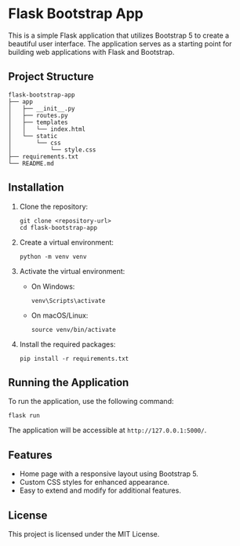 # Flask Bootstrap App

This is a simple Flask application that utilizes Bootstrap 5 to create a beautiful user interface. The application serves as a starting point for building web applications with Flask and Bootstrap.

## Project Structure

```
flask-bootstrap-app
├── app
│   ├── __init__.py
│   ├── routes.py
│   ├── templates
│   │   └── index.html
│   └── static
│       └── css
│           └── style.css
├── requirements.txt
└── README.md
```

## Installation

1. Clone the repository:
   ```
   git clone <repository-url>
   cd flask-bootstrap-app
   ```

2. Create a virtual environment:
   ```
   python -m venv venv
   ```

3. Activate the virtual environment:
   - On Windows:
     ```
     venv\Scripts\activate
     ```
   - On macOS/Linux:
     ```
     source venv/bin/activate
     ```

4. Install the required packages:
   ```
   pip install -r requirements.txt
   ```

## Running the Application

To run the application, use the following command:
```
flask run
```

The application will be accessible at `http://127.0.0.1:5000/`.

## Features

- Home page with a responsive layout using Bootstrap 5.
- Custom CSS styles for enhanced appearance.
- Easy to extend and modify for additional features.

## License

This project is licensed under the MIT License.